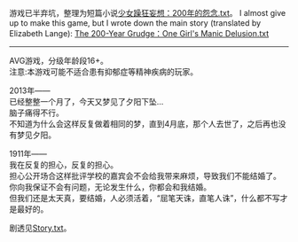 游戏已半弃坑，整理为短篇小说[少女躁狂妄想：200年的怨念.txt](https://github.com/SnowyYANG/TongLingHime/blob/master/%E5%B0%91%E5%A5%B3%E8%BA%81%E7%8B%82%E5%A6%84%E6%83%B3%EF%BC%9A200%E5%B9%B4%E7%9A%84%E6%80%A8%E5%BF%B5.txt)。
I almost give up to make this game, but I wrote down the main story (translated by Elizabeth Lange): [The 200-Year Grudge：One Girl's Manic Delusion.txt](https://github.com/SnowyYANG/TongLingHime/blob/master/The%20200-Year%20Grudge%EF%BC%9AOne%20Girl's%20Manic%20Delusion.txt)

---

AVG游戏，分级年龄段16+。  
注意:本游戏可能不适合患有抑郁症等精神疾病的玩家。  

2013年——  
已经整整一个月了，今天又梦见了夕阳下坠...  
脑子痛得不行。  
不知道为什么会这样反复做着相同的梦，直到4月底，那个人去世了，之后再也没有梦见夕阳。  

1911年——  
我在反复的担心，反复的担心。  
担心公开场合这样批评学校的嘉宾会不会给我带来麻烦，导致我们不能结婚了。  
你向我保证不会有问题，无论发生什么，你都会和我结婚。  
但我们还是太天真，要结婚，人必须活着，“屈笔天诛，直笔人诛”，什么都不写才是最好的。

剧透见[Story.txt](https://github.com/SnowyYANG/TongLingHime/blob/master/Story.txt)。  

